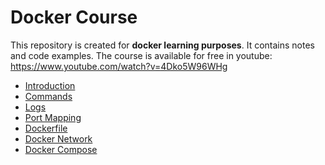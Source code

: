 ﻿# Docker Course
This repository is created for **docker learning purposes**. It contains notes and code examples. The course is available for free in youtube: https://www.youtube.com/watch?v=4Dko5W96WHg

- [Introduction](introduction/README.md)
- [Commands](commands/README.md)
- [Logs](logs/README.md)
- [Port Mapping](port_mapping/README.md)
- [Dockerfile](dockerfile/README.md)
- [Docker Network](network/README.md)
- [Docker Compose](docker_compose/README.md)
